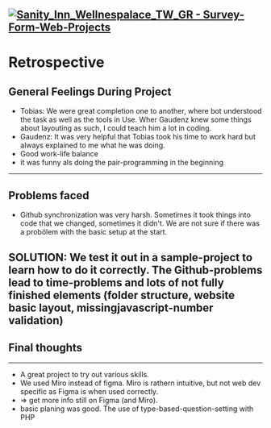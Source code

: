 [![ Sanity_Inn_Wellnespalace_TW_GR - Survey-Form-Web-Projects](https://img.shields.io/badge/_Sanity__Inn__Wellnespalace__TW__GR-Survey--Form--Web--Projects-2ea44f)](https://github.com/Gaudenz77/Sanity_Inn_Wellnespalace)
---
# Retrospective

## General Feelings During Project
* Tobias: We were great completion one to another, where bot understood the task as well as the tools in Use. Wher Gaudenz knew some things about layouting as such, I could teach him a lot in coding.
* Gaudenz: It was very helpful that Tobias took his time to work hard but always explained to me what he was doing.
* Good work-life balance
* it was funny als doing the pair-programming in the beginning
----
## Problems faced
* Github synchronization was very harsh. Sometimes it took things into code that we changed, sometimes it didn't. We are not sure if there was a probölem with the basic setup at the start. 
## SOLUTION: We test it out in a sample-project to learn how to do it correctly. The Github-problems lead to time-problems and lots of not fully finished elements (folder structure, website basic layout, missingjavascript-number validation)

## Final thoughts
---
* A great project to try out various skills.
* We used Miro instead of figma. Miro is rathern intuitive, but not web dev specific as Figma is when used correctly.
* => get more info still on Figma (and Miro).
* basic planing was good. The use of type-based-question-setting with PHP
